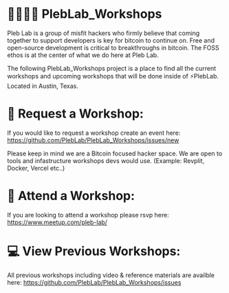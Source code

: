 # 👩‍💻👨‍💻 PlebLab_Workshops

Pleb Lab is a group of misfit hackers who firmly believe that coming together to support developers is key for bitcoin to continue on. Free and open-source development is critical to breakthroughs in bitcoin. The FOSS ethos is at the center of what we do here at Pleb Lab.

The following PlebLab_Workshops project is a place to find all the current workshops and upcoming workshops that will be done inside of ⚡️PlebLab. Located in Austin, Texas. 

# 👋 Request a Workshop:

If you would like to request a workshop create an event here: https://github.com/PlebLab/PlebLab_Workshops/issues/new

Please keep in mind we are a Bitcoin focused hacker space. We are open to tools and infastructure workshops devs would use. (Example: Revplit, Docker, Vercel etc..)

# 🎯 Attend a Workshop:

If you are looking to attend a workshop please rsvp here: https://www.meetup.com/pleb-lab/

# 💻 View Previous Workshops:

All previous workshops including video & reference materials are availble here: https://github.com/PlebLab/PlebLab_Workshops/issues
